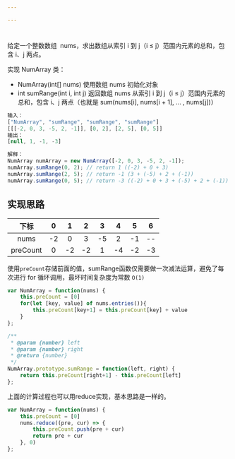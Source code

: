 ```yaml
---

---
```


# 

给定一个整数数组  nums，求出数组从索引 i 到 j（i ≤ j）范围内元素的总和，包含 i、j 两点。

实现 NumArray 类：

- NumArray(int[] nums) 使用数组 nums 初始化对象
- int sumRange(int i, int j) 返回数组 nums 从索引 i 到 j（i ≤ j）范围内元素的总和，包含 i、j 两点（也就是 sum(nums[i], nums[i + 1], ... , nums[j])）

```jsx
输入：
["NumArray", "sumRange", "sumRange", "sumRange"]
[[[-2, 0, 3, -5, 2, -1]], [0, 2], [2, 5], [0, 5]]
输出：
[null, 1, -1, -3]

解释：
NumArray numArray = new NumArray([-2, 0, 3, -5, 2, -1]);
numArray.sumRange(0, 2); // return 1 ((-2) + 0 + 3)
numArray.sumRange(2, 5); // return -1 (3 + (-5) + 2 + (-1)) 
numArray.sumRange(0, 5); // return -3 ((-2) + 0 + 3 + (-5) + 2 + (-1))
```
## 实现思路
|   下标   |   0   |   1   |   2   |   3   |   4   |   5   |   6   |
| :------: | :---: | :---: | :---: | :---: | :---: | :---: | :---: |
|   nums   |  -2   |   0   |   3   |  -5   |   2   |  -1   |  --   |
| preCount |   0   |  -2   |  -2   |   1   |  -4   |  -2   |  -3   |

使用`preCount`存储前面的值，sumRange函数仅需要做一次减法运算，避免了每次进行 for 循环调用，最坏时间复杂度为常数 `O(1)`

```jsx
var NumArray = function(nums) {
    this.preCount = [0]
    for(let [key, value] of nums.entries()){
        this.preCount[key+1] = this.preCount[key] + value 
    }
};

/** 
 * @param {number} left 
 * @param {number} right
 * @return {number}
 */
NumArray.prototype.sumRange = function(left, right) {
    return this.preCount[right+1] - this.preCount[left]
};
```
上面的计算过程也可以用reduce实现，基本思路是一样的。

```jsx
var NumArray = function(nums) {
    this.preCount = [0]
    nums.reduce((pre, cur) => {
        this.preCount.push(pre + cur)
        return pre + cur
    }, 0)
};
```